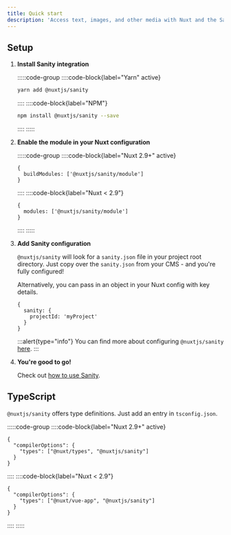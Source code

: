 ```yaml
---
title: Quick start
description: 'Access text, images, and other media with Nuxt and the Sanity headless CMS.'
---
```


## Setup

1. **Install Sanity integration**

   :::::code-group
   ::::code-block{label="Yarn" active}

   ```bash
   yarn add @nuxtjs/sanity
   ```

   ::::
   ::::code-block{label="NPM"}

   ```bash
   npm install @nuxtjs/sanity --save
   ```

   ::::
   :::::

2. **Enable the module in your Nuxt configuration**

   :::::code-group
   ::::code-block{label="Nuxt 2.9+" active}

   ```js{}[nuxt.config.js]
   {
     buildModules: ['@nuxtjs/sanity/module']
   }
   ```

   ::::
   ::::code-block{label="Nuxt < 2.9"}

   ```js{}[nuxt.config.js]
   {
     modules: ['@nuxtjs/sanity/module']
   }
   ```

   ::::
   :::::

3. **Add Sanity configuration**

   `@nuxtjs/sanity` will look for a `sanity.json` file in your project root directory. Just copy over the `sanity.json` from your CMS - and you're fully configured!

   Alternatively, you can pass in an object in your Nuxt config with key details.

   ```js{}[nuxt.config.js]
   {
     sanity: {
       projectId: 'myProject'
     }
   }
   ```

   :::alert{type="info"}
   You can find more about configuring `@nuxtjs/sanity` [here](/configuration).
   :::

4. **You're good to go!**

   Check out [how to use Sanity](/usage).

## TypeScript

`@nuxtjs/sanity` offers type definitions. Just add an entry in `tsconfig.json`.

:::::code-group
::::code-block{label="Nuxt 2.9+" active}

```json{}[tsconfig.json]
{
  "compilerOptions": {
    "types": ["@nuxt/types", "@nuxtjs/sanity"]
  }
}
```

::::
::::code-block{label="Nuxt < 2.9"}

```json{}[tsconfig.json]
{
  "compilerOptions": {
    "types": ["@nuxt/vue-app", "@nuxtjs/sanity"]
  }
}
```

::::
:::::
